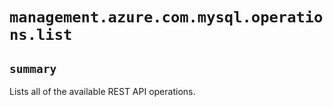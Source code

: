 # `management.azure.com.mysql.operations.list`

## `summary`
Lists all of the available REST API operations.


